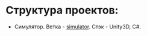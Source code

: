 # Структура проектов:
- Симулятор. Ветка - [simulator](https://github.com/arseniy899/drone-study/tree/simulator). Стэк - Unity3D, C#. 
